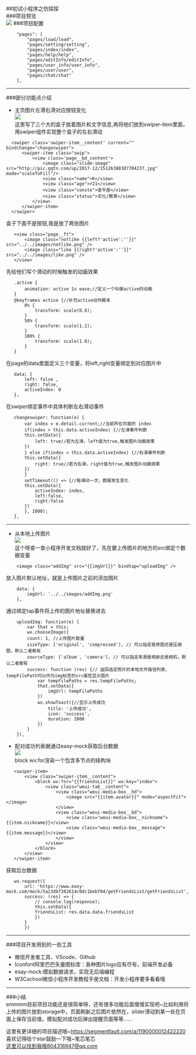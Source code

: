##初试小程序之仿探探  
###项目预览  
![](../assets/show/tantan.gif)
###项目配置  
```
    "pages": [
        "pages/load/load",
        "pages/setting/setting",
        "pages/index/index",
        "pages/help/help",
        "pages/editInfo/editInfo",
        "pages/user_info/user_info",
        "pages/user/user",
        "pages/chat/chat"
    ],
  ```
  ---  
  ###部分功能点介绍  
  - 主页图片左滑右滑对应按钮变化  
  ![](../assets/show/huadong.gif)  
   这里写了三个大的盒子放着图片和文字信息,再将他们放到swiper-item里面，用swiper组件实现整个盒子的左右滑动  
  ```
    <swiper class='swiper-item__content' current="" bindchange="changeswiper">
        <swiper-item class="swip">
            <view class='page__bd_content'> 
                <image class="slide-image" src="http://pic.qqtn.com/up/2017-12/15126388387704237.jpg" mode="scaleToFill"/> 
                <view class="name">K</view>
                <view class="age">♂21</view>
                <view class="conste">金牛座</view>
                <view class="status">文化/教育</view> 
            </view>
        </swiper-item>
    </swiper>
  ```  
   盒子下面不是按钮,我是放了两张图片  

 ```
    <view class="page__ft">
        <image class="notlike {{left?'active':''}}" src="../../images/notlike.png" />
        <image class="like {{right?'active':''}}" src="../../images/like.png" />
    </view>
 ```  
   先给他们写个滑动的时候触发的动画效果  
 ```
    .active {
        animation: active 1s ease;//定义一个叫做active的动画
    }
    @keyframes active {//补充active动作脚本
        0% {
            transform: scale(0.8);
        }
        50% {
            transform: scale(1.2);
        }
        100% {
            transform: scale(1.0);
        }
    }
 ```  
   在page的data里面定义三个变量，将left,right变量绑定到对应图片中  
 ```
    data: {
        left: false ,
        right: false,
        activeIndex: 0
    },
 ```  
   在swiper绑定事件中具体判断左右滑动事件  
 ```
    changeswiper: function(e) {
        var index = e.detail.current;//当前所在页面的 index
        if(index > this.data.activeIndex) {//左滑事件判断
        this.setData({
            left: true//若为左滑，left值为true,触发图片动画效果
        })
        } else if(index < this.data.activeIndex) {//右滑事件判断
        this.setData({
            right: true//若为右滑，right值为true,触发图片动画效果
        })
        }
        setTimeout(() => {//每滑动一次，数据发生变化
        this.setData({
            activeIndex: index,
            left:false,
            right:false
        })
        }, 1000);
    },
 ```  
 ---  
 - 从本地上传图片  
 ![](../assets/show/uploadImage.gif)  
   这个呀查一查小程序开发文档就好了，先在要上传图片的地方的src绑定个数据变量  
```
    <image class="addImg" src="{{imgUrl}}" bindtap="uploadImg" />
```  
   放入图片默认地址，就是上传图片之前的添加图片  
```
    data: {
        imgUrl: '../../images/addImg.png'
    },
```  
   通过绑定tap事件将上传的图片地址替换进去  
```
    uploadImg: function(e) {
        var that = this;
        wx.chooseImage({
        count: 1, //上传图片数量
        sizeType: ['original', 'compressed'], // 可以指定是原图还是压缩图，默认二者都有
        sourceType: ['album', 'camera'], // 可以指定来源是相册还是相机，默认二者都有
        success: function (res) {// 返回选定照片的本地文件路径列表，tempFilePath可以作为img标签的src属性显示图片
            var tempFilePaths = res.tempFilePaths;
            that.setData({
                imgUrl: tempFilePaths
            })
            wx.showToast({//显示上传成功
                title: '上传成功',
                icon: 'success',
                duration: 2000
            })
        }
    }),
```  
- 配对成功列表据通过easy-mock获取后台数据  
 ![](../assets/show/match.gif)  
  block wx:for渲染一个包含多节点的结构块  
 ```
    <swiper-item>
        <view class="swiper-item__content">
            <block wx:for="{{friendsList}}" wx:key="index">
                <view class="weui-tab__content">
                    <view class="weui-media-box__hd">
                        <image src="{{item.avatar}}" mode="aspectFit"></image>
                    </view> 
                    <view class="weui-media-box__bd">
                        <view class="weui-media-box__nickname">{{item.nickname}}</view>
                        <view class="weui-media-box__message">{{item.message}}</view>
                    </view>
                </view>
            </block>
        </view>
    </swiper-item>
 ```  
   获取后台数据  
 ```
    wx.request({
        url: 'https://www.easy-mock.com/mock/5a23dbf382614c0dc1bebf04/getFriendsList/getFriendsList',
        success: (res) => {
            // console.log(response);
            this.setData({
            friendsList: res.data.data.friendsList
            })
        }
        })
 ```  
---  
###项目开发用到的一些工具  
- 微信开发者工具、VScode、Github  
- Iconfont阿里巴巴矢量图标库：各种图片logo应有尽有，前端开发必备  
- esay-mock:模拟数据请求，实现无后端编程  
- W3Cschool微信小程序开发教程手册文档：开发小程序要多看看哦  
---
###小结  
emmmm目前项目功能还是很简单呀，还有很多功能后面慢慢实现吧~比如利用将上传的图片放到storage中，页面刷新之后图片依然在，slider滑动到某一处在页面上保存当前值，模拟配对成功后弹出提醒页面等等......

这里有更详细的项目描述哦~<https://segmentfault.com/a/1190000012422220>  
喜欢记得给个star鼓励一下哦~笔芯笔芯  
这里可以找到我哦804316947@qq.com  










  
